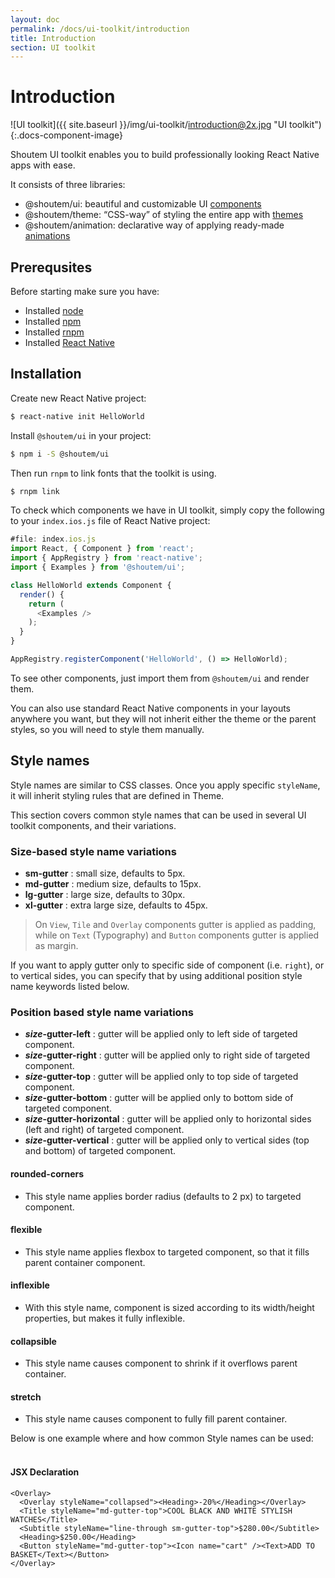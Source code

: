 ```yaml
---
layout: doc
permalink: /docs/ui-toolkit/introduction
title: Introduction
section: UI toolkit
---
```


# Introduction

![UI toolkit]({{ site.baseurl }}/img/ui-toolkit/introduction@2x.jpg "UI toolkit"){:.docs-component-image}

Shoutem UI toolkit enables you to build professionally looking React Native apps with ease.  

It consists of three libraries: 

- @shoutem/ui: beautiful and customizable UI [components](http://shoutem.github.io/docs/ui-toolkit/components/typography)
- @shoutem/theme: “CSS-way” of styling the entire app with [themes](http://shoutem.github.io/docs/ui-toolkit/theme/introduction)
- @shoutem/animation: declarative way of applying ready-made [animations](http://shoutem.github.io/docs/ui-toolkit/theme/animation/introduction) 


## Prerequsites
Before starting make sure you have:

- Installed [node](https://nodejs.org/en/)
- Installed [npm](https://www.npmjs.com/)
- Installed [rnpm](https://github.com/rnpm/rnpm)
- Installed [React Native](https://facebook.github.io/react-native/docs/getting-started.html)

## Installation

Create new React Native project:

```bash
$ react-native init HelloWorld
```

Install `@shoutem/ui` in your project:

```bash
$ npm i -S @shoutem/ui
```
Then run `rnpm` to link fonts that the toolkit is using.

```bash
$ rnpm link
```

To check which components we have in UI toolkit, simply copy the following to your `index.ios.js` file of React Native project:

```JavaScript
#file: index.ios.js
import React, { Component } from 'react';
import { AppRegistry } from 'react-native';
import { Examples } from '@shoutem/ui';

class HelloWorld extends Component {
  render() {
    return (
      <Examples />
    );
  }
}

AppRegistry.registerComponent('HelloWorld', () => HelloWorld);
```

To see other components, just import them from `@shoutem/ui` and render them.

You can also use standard React Native components in your layouts anywhere you want, but they will not inherit either the theme or the parent styles, so you will need to style them manually.

## Style names

Style names are similar to CSS classes. Once you apply specific `styleName`, it will inherit styling rules that are defined in Theme.

This section covers common style names that can be used in several UI toolkit components, and their variations.

### Size-based style name variations
* **sm-gutter** : small size, defaults to 5px.  
* **md-gutter** : medium size, defaults to 15px.  
* **lg-gutter** : large size, defaults to 30px.  
* **xl-gutter** : extra large size, defaults to 45px.  
  
> On `View`, `Tile` and `Overlay` components gutter is applied as padding, while on `Text` (Typography) and `Button` components gutter is applied as margin.    
    
If you want to apply gutter only to specific side of component (i.e. `right`), or to vertical sides, you can specify that by using additional position style name keywords listed below.

### Position based style name variations  
* **_size_-gutter-left** : gutter will be applied only to left side of targeted component.  
* **_size_-gutter-right** : gutter will be applied only to right side of targeted component.  
* **_size_-gutter-top** : gutter will be applied only to top side of targeted component.  
* **_size_-gutter-bottom** : gutter will be applied only to bottom side of targeted component.  
* **_size_-gutter-horizontal** : gutter will be applied only to horizontal sides (left and right) of targeted component.  
* **_size_-gutter-vertical** : gutter will be applied only to vertical sides (top and bottom) of targeted component.  

#### rounded-corners
- This style name applies border radius (defaults to 2 px) to targeted component.  

#### flexible
- This style name applies flexbox to targeted component, so that it fills parent container component.  

#### inflexible
- With this style name, component is sized according to its width/height properties, but makes it fully inflexible.  

#### collapsible
- This style name causes component to shrink if it overflows parent container.  

#### stretch
- This style name causes component to fully fill parent container.  
  
Below is one example where and how common Style names can be used:  
<br />  

#### JSX Declaration
```JSX
<Overlay>
  <Overlay styleName="collapsed"><Heading>-20%</Heading></Overlay>
  <Title styleName="md-gutter-top">COOL BLACK AND WHITE STYLISH WATCHES</Title>
  <Subtitle styleName="line-through sm-gutter-top">$280.00</Subtitle>
  <Heading>$250.00</Heading>
  <Button styleName="md-gutter-top"><Icon name="cart" /><Text>ADD TO BASKET</Text></Button>
</Overlay>
```
